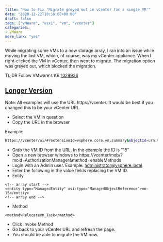 ```yaml
---
title: "How to Fix 'Migrate greyed out in vCenter for a single VM'"
date: "2020-12-22T10:56:00+00:00"
draft: false
tags: ["VMWare", "esxi", "vm", "vcenter"]
categories:
- VMWare
more_link: "yes"
---
```


While migrating some VMs to a new storage array, I ran into an issue while moving the last VM, which, of course, was my vCenter appliance. When I right-clicked the VM in vCenter, then went to migrate. The migration option was greyed out, which blocked the migration.

TL;DR
Follow VMware's KB [1029926](https://kb.vmware.com/s/article/1029926)

<!--more-->
## [Longer Version](#longer-version)

Note: All examples will use the URL https://vcenter. It would be best if you changed this to be your vCenter URL.

- Select the VM in question
- Copy the URL in the browser

Example:

```bash
https://vcenter/ui/#?extensionId=vsphere.core.vm.summary&objectId=urn:vmomi:VirtualMachine:vm-15:......
```

- Grab the VM ID from the URL. In the example the ID is "15"
- Open a new browser windows to https://vcenter/mob/?moid=AuthorizationManager&method=enableMethods
- Login with an Admin user. Example: administrator@vsphere.local
- Enter the following in the value fields replacing the VM ID.
- Entity

```code
<!-- array start -->
<entity type="ManagedEntity" xsi:type="ManagedObjectReference">vm-15</entity>
<!-- array end -->
```

- Method

```code
<method>RelocateVM_Task</method>
```

- Click Invoke Method
- Go back to your vCenter URL and refresh the page.
- You should be able to migrate the VM now.
